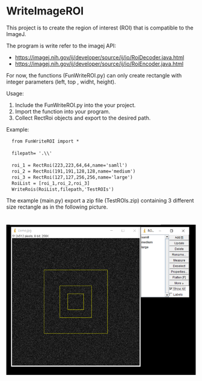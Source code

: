 # WriteImageROI

This project is to create the region of interest (ROI) that is compatible to the ImageJ.

The program is write refer to the imagej API:
- https://imagej.nih.gov/ij/developer/source/ij/io/RoiDecoder.java.html
- https://imagej.nih.gov/ij/developer/source/ij/io/RoiEncoder.java.html

For now, the functions (FunWriteROI.py) can only create rectangle with integer parameters (left, top , widht, height).

Usage:
1. Include the FunWriteROI.py into the your project.
2. Import the function into your program.
3. Collect RectRoi objects and export to the desired path.

Example:

```
  from FunWriteROI import *

  filepath= '.\\'

  roi_1 = RectRoi(223,223,64,64,name='samll')
  roi_2 = RectRoi(191,191,128,128,name='medium')
  roi_3 = RectRoi(127,127,256,256,name='large')
  RoiList = [roi_1,roi_2,roi_3]
  WriteRois(RoiList,filepath,'TestROIs')
```

The example (main.py) export a zip file (TestROIs.zip) containing 3 different size rectangle as in the following picture.
<h1 align="center">
<img src="TestResults.PNG" width="600">
